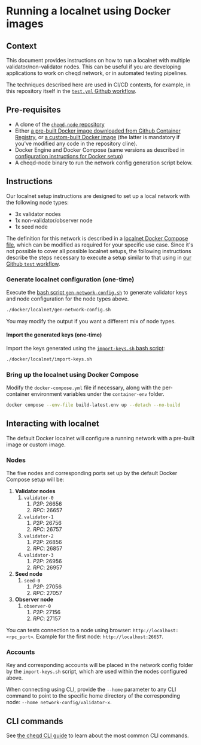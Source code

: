 # Running a localnet using Docker images

## Context

This document provides instructions on how to run a localnet with multiple validator/non-validator nodes. This can be useful if you are developing applications to work on cheqd network, or in automated testing pipelines.

The techniques described here are used in CI/CD contexts, for example, in this repository itself in the [`test.yml` Github workflow](https://github.com/cheqd/cheqd-node/blob/main/.github/workflows/test.yml).

## Pre-requisites

* A clone of the [`cheqd-node` repository](https://github.com/cheqd/cheqd-node)
* Either [a pre-built Docker image downloaded from Github Container Registry](https://github.com/cheqd/cheqd-node/pkgs/container/cheqd-node), or [a custom-built Docker image](docker-build.md) (the latter is mandatory if you've modified any code in the repository cline).
* Docker Engine and Docker Compose (same versions as described in [configuration instructions for Docker setup](../setup-and-configure/docker.md))
* A cheqd-node binary to run the network config generation script below.

## Instructions

Our localnet setup instructions are designed to set up a local network with the following node types:

* 3x validator nodes
* 1x non-validator/observer node
* 1x seed node

The definition for this network is described in a [localnet Docker Compose file](https://github.com/cheqd/cheqd-node/blob/main/docker/localnet/docker-compose.yml), which can be modified as required for your specific use case. Since it's not possible to cover all possible localnet setups, the following instructions describe the steps necessary to execute a setup similar to that using in [our Github `test` workflow](https://github.com/cheqd/cheqd-node/blob/main/.github/workflows/test.yml).

### Generate localnet configuration (one-time)

Execute the [bash script `gen-network-config.sh`](https://github.com/cheqd/cheqd-node/blob/main/docker/localnet/gen-network-config.sh) to generate validator keys and node configuration for the node types above.

```bash
./docker/localnet/gen-network-config.sh
```

You may modify the output if you want a different mix of node types.

#### Import the generated keys (one-time)

Import the keys generated using the [`import-keys.sh` bash script](https://github.com/cheqd/cheqd-node/blob/main/docker/localnet/import-keys.sh):

```bash
./docker/localnet/import-keys.sh
```

### Bring up the localnet using Docker Compose

Modify the `docker-compose.yml` file if necessary, along with the per-container environment variables under the `container-env` folder.

```bash
docker compose --env-file build-latest.env up --detach --no-build
```

## Interacting with localnet

The default Docker localnet will configure a running network with a pre-built image or custom image.

### Nodes

The five nodes and corresponding ports set up by the default Docker Compose setup will be:

1. **Validator nodes**
   1. `validator-0`
      1. *P2P*: 26656
      2. *RPC*: 26657
   2. `validator-1`
      1. *P2P*: 26756
      2. *RPC*: 26757
   3. `validator-2`
      1. *P2P*: 26856
      2. *RPC*: 26857
   4. `validator-3`
      1. *P2P*: 26956
      2. *RPC*: 26957
2. **Seed node**
   1. `seed-0`
      1. *P2P*: 27056
      2. *RPC*: 27057
3. **Observer node**
   1. `observer-0`
      1. *P2P*: 27156
      2. *RPC*: 27157

You can tests connection to a node using browser: `http://localhost:<rpc_port>`. Example for the first node: `http://localhost:26657`.

### Accounts

Key and corresponding accounts will be placed in the network config folder by the `import-keys.sh` script, which are used within the nodes configured above.

When connecting using CLI, provide the `--home` parameter to any CLI command to point to the specific home directory of the corresponding node: `--home network-config/validator-x`.

## CLI commands

See [the cheqd CLI guide](../cheqd-cli/README.md) to learn about the most common CLI commands.
